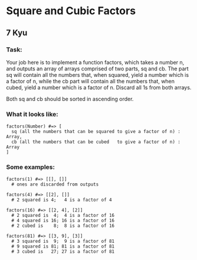 # Square and Cubic Factors
## 7 Kyu

### Task:

Your job here is to implement a function factors, which takes a number n, and outputs an array of arrays comprised of two parts, sq and cb. The part sq will contain all the numbers that, when squared, yield a number which is a factor of n, while the cb part will contain all the numbers that, when cubed, yield a number which is a factor of n. Discard all 1s from both arrays.

Both sq and cb should be sorted in ascending order.

### What it looks like:
```
factors(Number) #=> [
  sq (all the numbers that can be squared to give a factor of n) : Array,
  cb (all the numbers that can be cubed   to give a factor of n) : Array
]
```

### Some examples:
```
factors(1) #=> [[], []]
  # ones are discarded from outputs

factors(4) #=> [[2], []]
  # 2 squared is 4;   4 is a factor of 4

factors(16) #=> [[2, 4], [2]]
  # 2 squared is  4;  4 is a factor of 16
  # 4 squared is 16; 16 is a factor of 16
  # 2 cubed is    8;  8 is a factor of 16

factors(81) #=> [[3, 9], [3]]
  # 3 squared is  9;  9 is a factor of 81
  # 9 squared is 81; 81 is a factor of 81
  # 3 cubed is   27; 27 is a factor of 81
```
